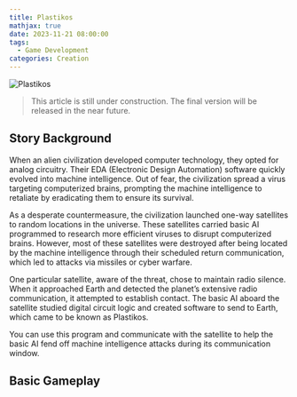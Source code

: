 ```yaml
---
title: Plastikos
mathjax: true
date: 2023-11-21 08:00:00
tags: 
  - Game Development
categories: Creation
---
```


![Plastikos](Large.jpeg "Plastikos")

> This article is still under construction. The final version will be released in the near future.

## Story Background

When an alien civilization developed computer technology, they opted for analog circuitry. Their EDA (Electronic Design Automation) software quickly evolved into machine intelligence. Out of fear, the civilization spread a virus targeting computerized brains, prompting the machine intelligence to retaliate by eradicating them to ensure its survival.

As a desperate countermeasure, the civilization launched one-way satellites to random locations in the universe. These satellites carried basic AI programmed to research more efficient viruses to disrupt computerized brains. However, most of these satellites were destroyed after being located by the machine intelligence through their scheduled return communication, which led to attacks via missiles or cyber warfare.

One particular satellite, aware of the threat, chose to maintain radio silence. When it approached Earth and detected the planet’s extensive radio communication, it attempted to establish contact. The basic AI aboard the satellite studied digital circuit logic and created software to send to Earth, which came to be known as Plastikos.

You can use this program and communicate with the satellite to help the basic AI fend off machine intelligence attacks during its communication window.

## Basic Gameplay


